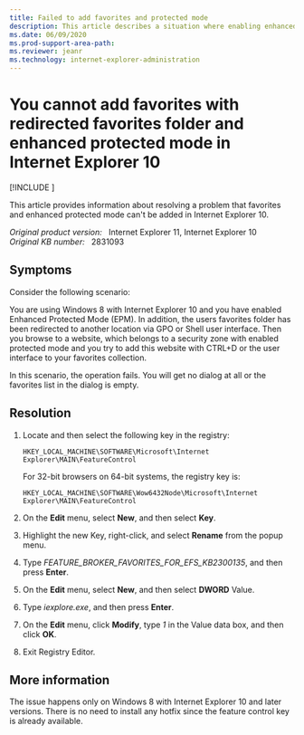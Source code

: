 ```yaml
---
title: Failed to add favorites and protected mode
description: This article describes a situation where enabling enhanced protection mode in Internet Explorer 10 and redirecting the Favorites folder to another location causes the failure that tries to add a website with CTRL+D or the user interface to your favorites collection.
ms.date: 06/09/2020
ms.prod-support-area-path: 
ms.reviewer: jeanr
ms.technology: internet-explorer-administration
---
```

# You cannot add favorites with redirected favorites folder and enhanced protected mode in Internet Explorer 10

[!INCLUDE [](../includes/browsers-important.md)]

This article provides information about resolving a problem that favorites and enhanced protected mode can't be added in Internet Explorer 10.

_Original product version:_ &nbsp; Internet Explorer 11, Internet Explorer 10  
_Original KB number:_ &nbsp; 2831093

## Symptoms

Consider the following scenario:

You are using Windows 8 with Internet Explorer 10 and you have enabled Enhanced Protected Mode (EPM). In addition, the users favorites folder has been redirected to another location via GPO or Shell user interface. Then you browse to a website, which belongs to a security zone with enabled protected mode and you try to add this website with CTRL+D or the user interface to your favorites collection.

In this scenario, the operation fails. You will get no dialog at all or the favorites list in the dialog is empty.

## Resolution

1. Locate and then select the following key in the registry:

    `HKEY_LOCAL_MACHINE\SOFTWARE\Microsoft\Internet Explorer\MAIN\FeatureControl`

    For 32-bit browsers on 64-bit systems, the registry key is:

    `HKEY_LOCAL_MACHINE\SOFTWARE\Wow6432Node\Microsoft\Internet Explorer\MAIN\FeatureControl`

2. On the **Edit** menu, select **New**, and then select **Key**.
3. Highlight the new Key, right-click, and select **Rename** from the popup menu.
4. Type *FEATURE_BROKER_FAVORITES_FOR_EFS_KB2300135*, and then press **Enter**.
5. On the **Edit** menu, select **New**, and then select **DWORD** Value.
6. Type *iexplore.exe*, and then press **Enter**.
7. On the **Edit** menu, click **Modify**, type *1* in the Value data box, and then click **OK**.
8. Exit Registry Editor.

## More information

The issue happens only on Windows 8 with Internet Explorer 10 and later versions. There is no need to install any hotfix since the feature control key is already available.
